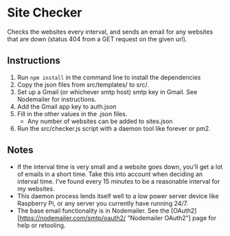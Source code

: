 # Site Checker
Checks the websites every interval, and sends an email for any websites that are down (status 404 from a GET request on the given url).

## Instructions
1. Run `npm install` in the command line to install the dependencies
2. Copy the json files from src/templates/ to src/.
3. Set up a Gmail (or whichever smtp host) smtp key in Gmail.  See Nodemailer for instructions.
4. Add the Gmail app key to auth.json
5. Fill in the other values in the .json files.
    - Any number of websites can be added to sites.json
6. Run the src/checker.js script with a daemon tool like forever or pm2.


## Notes
- If the interval time is very small and a website goes down, you'll get a lot of emails in a short time.  Take this into account when deciding an interval time.  I've found every 15 minutes to be a reasonable interval for my websites.
- This daemon process lends itself well to a low power server device like Raspberry Pi, or any server you currently have running 24/7.
- The base email functionality is in Nodemailer.  See the [OAuth2][https://nodemailer.com/smtp/oauth2/ "Nodemailer OAuth2"] page for help or retooling.
